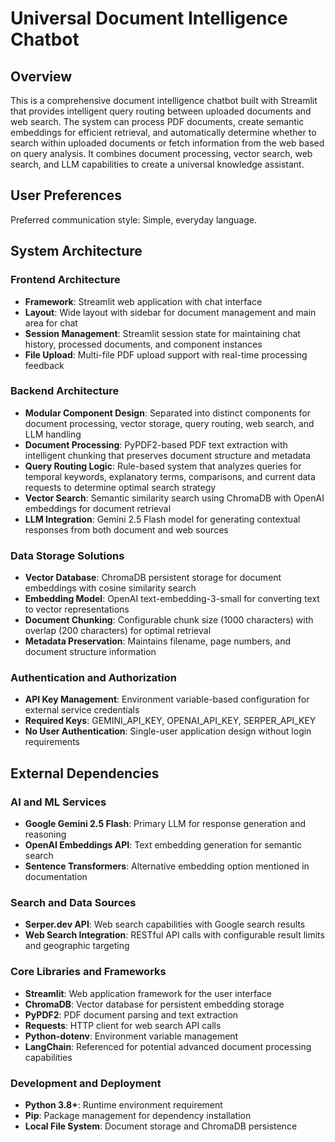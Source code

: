 # Universal Document Intelligence Chatbot

## Overview

This is a comprehensive document intelligence chatbot built with Streamlit that provides intelligent query routing between uploaded documents and web search. The system can process PDF documents, create semantic embeddings for efficient retrieval, and automatically determine whether to search within uploaded documents or fetch information from the web based on query analysis. It combines document processing, vector search, web search, and LLM capabilities to create a universal knowledge assistant.

## User Preferences

Preferred communication style: Simple, everyday language.

## System Architecture

### Frontend Architecture
- **Framework**: Streamlit web application with chat interface
- **Layout**: Wide layout with sidebar for document management and main area for chat
- **Session Management**: Streamlit session state for maintaining chat history, processed documents, and component instances
- **File Upload**: Multi-file PDF upload support with real-time processing feedback

### Backend Architecture
- **Modular Component Design**: Separated into distinct components for document processing, vector storage, query routing, web search, and LLM handling
- **Document Processing**: PyPDF2-based PDF text extraction with intelligent chunking that preserves document structure and metadata
- **Query Routing Logic**: Rule-based system that analyzes queries for temporal keywords, explanatory terms, comparisons, and current data requests to determine optimal search strategy
- **Vector Search**: Semantic similarity search using ChromaDB with OpenAI embeddings for document retrieval
- **LLM Integration**: Gemini 2.5 Flash model for generating contextual responses from both document and web sources

### Data Storage Solutions
- **Vector Database**: ChromaDB persistent storage for document embeddings with cosine similarity search
- **Embedding Model**: OpenAI text-embedding-3-small for converting text to vector representations
- **Document Chunking**: Configurable chunk size (1000 characters) with overlap (200 characters) for optimal retrieval
- **Metadata Preservation**: Maintains filename, page numbers, and document structure information

### Authentication and Authorization
- **API Key Management**: Environment variable-based configuration for external service credentials
- **Required Keys**: GEMINI_API_KEY, OPENAI_API_KEY, SERPER_API_KEY
- **No User Authentication**: Single-user application design without login requirements

## External Dependencies

### AI and ML Services
- **Google Gemini 2.5 Flash**: Primary LLM for response generation and reasoning
- **OpenAI Embeddings API**: Text embedding generation for semantic search
- **Sentence Transformers**: Alternative embedding option mentioned in documentation

### Search and Data Sources
- **Serper.dev API**: Web search capabilities with Google search results
- **Web Search Integration**: RESTful API calls with configurable result limits and geographic targeting

### Core Libraries and Frameworks
- **Streamlit**: Web application framework for the user interface
- **ChromaDB**: Vector database for persistent embedding storage
- **PyPDF2**: PDF document parsing and text extraction
- **Requests**: HTTP client for web search API calls
- **Python-dotenv**: Environment variable management
- **LangChain**: Referenced for potential advanced document processing capabilities

### Development and Deployment
- **Python 3.8+**: Runtime environment requirement
- **Pip**: Package management for dependency installation
- **Local File System**: Document storage and ChromaDB persistence